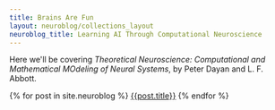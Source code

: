 ```yaml
---
title: Brains Are Fun
layout: neuroblog/collections_layout
neuroblog_title: Learning AI Through Computational Neuroscience
---
```


Here we'll be covering _Theoretical Neuroscience: Computational and Mathematical MOdeling of Neural Systems_, by Peter Dayan and L. F. Abbott.

{% for post in site.neuroblog %}
  <a href="{{site.baseurl}}{{post.url}}">{{post.title}}</a>
{% endfor %}
